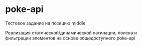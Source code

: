 # poke-api
Тестовое задание на позицию middle


Реализация статической/динамической пагинации, поиска и фильтрации элементов на основе общедоступного poke-api

